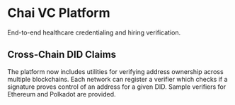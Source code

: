 # Chai VC Platform

End-to-end healthcare credentialing and hiring verification.

## Cross-Chain DID Claims

The platform now includes utilities for verifying address ownership across multiple blockchains. Each network can register a verifier which checks if a signature proves control of an address for a given DID. Sample verifiers for Ethereum and Polkadot are provided.
